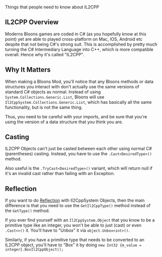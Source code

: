 Things that people need to know about IL2CPP

## IL2CPP Overview

Moderns Bloons games are coded in C# (as you hopefully know at this point) yet are able to played cross-platform on Mac, IOS, Android etc despite that not being C#'s strong suit. This is accomplished by pretty much turning the C# Intermediary Language into C++, which is more compatible overall. Hence why it's called "IL2CPP".

## Why It Matters

When making a Bloons Mod, you'll notice that any Bloons methods or data structures you interact with don't actually use the same versions of standard C# objects as normal. Instead of using `System.Collections.Generic.List`, Bloons will use `Il2CppSystem.Collections.Generic.List`, which has basically all the same functionality, but is not the same thing.

Thus, you need to be careful with your imports, and be sure that you're using the version of a data structure that you think you are.

## Casting

IL2CPP Objects can't just be casted between each other using normal C# (parentheses) casting. Instead, you have to use the `.Cast<DesiredType>()` method. 

Also useful is the `.TryCast<DesiredType>()` variant, which will return null if it's an invalid cast rather than failing with an Exception.

## Reflection

If you want to do [Reflection](https://docs.microsoft.com/en-us/dotnet/csharp/programming-guide/concepts/reflection) with Il2CppSystem Objects, then the main difference is that you need to use the `GetIl2CppType()` method instead of the `GetType()` method.

If you ever find yourself with an `Il2CppSystem.Object` that you know to be a primitive type like an integer, you won't be able to just (cast) or even `.Cast<>()` it. You'll have to "Unbox" it via `object.Unbox<int>()`.

Similarly, if you have a primitive type that needs to be converted to an IL2CPP object, you'll have to "Box" it by doing `new Int32 {m_value = integer}.BoxIl2CppObject();`

